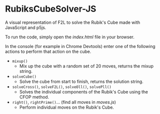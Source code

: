# RubiksCubeSolver-JS
A visual representation of F2L to solve the Rubik's Cube made with JavaScript and p5js.

To run the code, simply open the *index.html* file in your browser.

In the console (for example in Chrome Devtools) enter one of the following actions to perform that action on the cube.

- `mixup()`
    - Mix up the cube with a random set of 20 moves, returns the mixup string.
- `solveCube()`
    - Solve the cube from start to finish, returns the solution string.
- `solveCross()`, `solveF2L()`, `solveOll()`, `solvePll()`
    - Solves the individual components of the Rubik's Cube using the CFOP method.
- `right()`, `rightPrime()`... (find all moves in *moves.js*)
    - Perform individual moves on the Rubik's Cube.